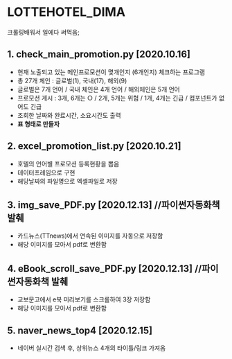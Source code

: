 
# LOTTEHOTEL_DIMA
크롤링배워서 일에다 써먹음;


## 1. check_main_promotion.py [2020.10.16]
- 현재 노출되고 있는 메인프로모션이 몇개인지 (6개인지) 체크하는 프로그램
- 총 27개 체인 : 글로벌(1), 국내(17), 해외(9)
- 글로벌은 7개 언어 / 국내 체인은 4개 언어 / 해외체인은 5개 언어 
- 프로모션 게시 : 3개, 6개는 ○ / 2개, 5개는 위험 / 1개, 4개는 긴급 / 컴포넌트가 없어도 긴급
- 조회한 날짜와 완료시간, 소요시간도 출력
- **표 형태로 만들자**


## 2. excel_promotion_list.py [2020.10.21]
- 호텔의 언어별 프로모션 등록현황을 뽑음
- 데이터프레임으로 구현
- 해당날짜의 파일명으로 엑셀파일로 저장

## 3. img_save_PDF.py [2020.12.13] //파이썬자동화책 발췌
- 카드뉴스(TTnews)에서 연속된 이미지를 자동으로 저장함
- 해당 이미지를 모아서 pdf로 변환함

## 4. eBook_scroll_save_PDF.py [2020.12.13] //파이썬자동화책 발췌
- 교보문고에서 e북 미리보기를 스크롤하여 3장 저장함
- 해당 이미지를 모아서 pdf로 변환함

## 5. naver_news_top4 [2020.12.15]
- 네이버 실시간 검색 후, 상위뉴스 4개의 타이틀/링크 가져옴
